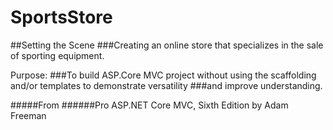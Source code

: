 # SportsStore

##Setting the Scene
###Creating an online store that specializes in the sale of sporting equipment.

Purpose:
###To build ASP.Core MVC project without using the scaffolding and/or templates to demonstrate versatility 
###and improve understanding.  

#####From
######Pro ASP.NET Core MVC, Sixth Edition by Adam Freeman
